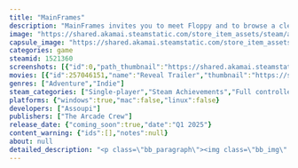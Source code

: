 ```yaml
---
title: "MainFrames"
description: "MainFrames invites you to meet Floppy and to browse a clever and charming platformer that plays out entirely within the windows and desktop of a PC monitor. You won’t want to press the escape key on this cozy outing!"
image: "https://shared.akamai.steamstatic.com/store_item_assets/steam/apps/1521360/header.jpg?t=1732724619"
capsule_image: "https://shared.akamai.steamstatic.com/store_item_assets/steam/apps/1521360/0429de754d5bed6f48d4465a104277d10a7c653f/capsule_231x87.jpg?t=1732724619"
categories: game
steamid: 1521360
screenshots: [{"id":0,"path_thumbnail":"https://shared.akamai.steamstatic.com/store_item_assets/steam/apps/1521360/ss_26d0662351182f0b0eb7ed4fd8fc2914fa129487.600x338.jpg?t=1732724619","path_full":"https://shared.akamai.steamstatic.com/store_item_assets/steam/apps/1521360/ss_26d0662351182f0b0eb7ed4fd8fc2914fa129487.1920x1080.jpg?t=1732724619"},{"id":1,"path_thumbnail":"https://shared.akamai.steamstatic.com/store_item_assets/steam/apps/1521360/ss_b246d12dc61c9b2241ceffaf6867e53365cf8be0.600x338.jpg?t=1732724619","path_full":"https://shared.akamai.steamstatic.com/store_item_assets/steam/apps/1521360/ss_b246d12dc61c9b2241ceffaf6867e53365cf8be0.1920x1080.jpg?t=1732724619"},{"id":2,"path_thumbnail":"https://shared.akamai.steamstatic.com/store_item_assets/steam/apps/1521360/ss_c74f8b3f694d90f49ddc54148d4cac11a55a9769.600x338.jpg?t=1732724619","path_full":"https://shared.akamai.steamstatic.com/store_item_assets/steam/apps/1521360/ss_c74f8b3f694d90f49ddc54148d4cac11a55a9769.1920x1080.jpg?t=1732724619"},{"id":3,"path_thumbnail":"https://shared.akamai.steamstatic.com/store_item_assets/steam/apps/1521360/ss_c7d4f0bb350b97a29d13b9874eff8e93a7252146.600x338.jpg?t=1732724619","path_full":"https://shared.akamai.steamstatic.com/store_item_assets/steam/apps/1521360/ss_c7d4f0bb350b97a29d13b9874eff8e93a7252146.1920x1080.jpg?t=1732724619"},{"id":4,"path_thumbnail":"https://shared.akamai.steamstatic.com/store_item_assets/steam/apps/1521360/ss_bd0b03bffede2c0e23bc19c77a1c0905d050e415.600x338.jpg?t=1732724619","path_full":"https://shared.akamai.steamstatic.com/store_item_assets/steam/apps/1521360/ss_bd0b03bffede2c0e23bc19c77a1c0905d050e415.1920x1080.jpg?t=1732724619"},{"id":5,"path_thumbnail":"https://shared.akamai.steamstatic.com/store_item_assets/steam/apps/1521360/ss_e2538881d058e018c9b3c14c0039c6d44fb3618a.600x338.jpg?t=1732724619","path_full":"https://shared.akamai.steamstatic.com/store_item_assets/steam/apps/1521360/ss_e2538881d058e018c9b3c14c0039c6d44fb3618a.1920x1080.jpg?t=1732724619"},{"id":6,"path_thumbnail":"https://shared.akamai.steamstatic.com/store_item_assets/steam/apps/1521360/ss_058acca212b441f106427cef7fffc396fcc7169d.600x338.jpg?t=1732724619","path_full":"https://shared.akamai.steamstatic.com/store_item_assets/steam/apps/1521360/ss_058acca212b441f106427cef7fffc396fcc7169d.1920x1080.jpg?t=1732724619"},{"id":7,"path_thumbnail":"https://shared.akamai.steamstatic.com/store_item_assets/steam/apps/1521360/ss_56f9875edfc5a718d1d744ac12d52b68ee0caecd.600x338.jpg?t=1732724619","path_full":"https://shared.akamai.steamstatic.com/store_item_assets/steam/apps/1521360/ss_56f9875edfc5a718d1d744ac12d52b68ee0caecd.1920x1080.jpg?t=1732724619"},{"id":8,"path_thumbnail":"https://shared.akamai.steamstatic.com/store_item_assets/steam/apps/1521360/ss_88e06c39e28a85910e946302b47deb74000143ae.600x338.jpg?t=1732724619","path_full":"https://shared.akamai.steamstatic.com/store_item_assets/steam/apps/1521360/ss_88e06c39e28a85910e946302b47deb74000143ae.1920x1080.jpg?t=1732724619"}]
movies: [{"id":257046151,"name":"Reveal Trailer","thumbnail":"https://shared.akamai.steamstatic.com/store_item_assets/steam/apps/257046151/movie.293x165.jpg?t=1723737164","webm":{"480":"http://video.akamai.steamstatic.com/store_trailers/257046151/movie480_vp9.webm?t=1723737164","max":"http://video.akamai.steamstatic.com/store_trailers/257046151/movie_max_vp9.webm?t=1723737164"},"mp4":{"480":"http://video.akamai.steamstatic.com/store_trailers/257046151/movie480.mp4?t=1723737164","max":"http://video.akamai.steamstatic.com/store_trailers/257046151/movie_max.mp4?t=1723737164"},"highlight":true}]
genres: ["Adventure","Indie"]
steam_categories: ["Single-player","Steam Achievements","Full controller support","Steam Cloud"]
platforms: {"windows":true,"mac":false,"linux":false}
developers: ["Assoupi"]
publishers: ["The Arcade Crew"]
release_date: {"coming_soon":true,"date":"Q1 2025"}
content_warning: {"ids":[],"notes":null}
about: null
detailed_description: "<p class=\"bb_paragraph\"><img class=\"bb_img\" src=\"https://shared.akamai.steamstatic.com/store_item_assets/steam/apps/1521360/extras/logo03_opti.gif?t=1732724619\" /></p><p class=\"bb_paragraph\">Boot up for a byte-sized adventure in <i>MainFrames</i>, a <strong>clever and charming platformer</strong> that plays out entirely within the windows and desktop of a PC monitor.</p><p class=\"bb_paragraph\"></p><p class=\"bb_paragraph\">Join <strong>Floppy</strong>, an <strong>adventurous program</strong> seeking to find their place in the <strong>digital world</strong>, while <strong>cheeky daemons</strong> maintain the system’s balance, always managing to stay out of your sight. Navigate a maze of diverse PC frames, meet <strong>quirky and colorful characters</strong>, and uncover secrets that bring Floppy closer to piecing together their function. Each interaction injects humor and warmth into their journey, making every moment a byte of delight.</p><h2 class=\"bb_tag\"></h2><h2 class=\"bb_tag\"></h2><p class=\"bb_paragraph\"><img class=\"bb_img\" src=\"https://shared.akamai.steamstatic.com/store_item_assets/steam/apps/1521360/extras/DaemonsOP_opti.gif?t=1732724619\" /></p><p class=\"bb_paragraph\">In <i>MainFrames</i>, you'll guide Floppy by rearranging program windows to create new pathways, <strong>jumping between frames</strong> to navigate the digital world. Every area you explore is rich with distinct visual styles, innovative mechanics, and hidden secrets. Complemented by a <strong>micro-chill soundtrack</strong>, the game’s charming puzzles and platforming challenges provide a rewarding experience that's hard to log off from.</p><p class=\"bb_paragraph\"></p><p class=\"bb_paragraph\"><img class=\"bb_img\" src=\"https://shared.akamai.steamstatic.com/store_item_assets/steam/apps/1521360/extras/TxtFuckedUp.png?t=1732724619\" /></p><p class=\"bb_paragraph\"><img class=\"bb_img\" src=\"https://shared.akamai.steamstatic.com/store_item_assets/steam/apps/1521360/extras/Hero_Danse2.gif?t=1732724619\" /></p>"
---
```


